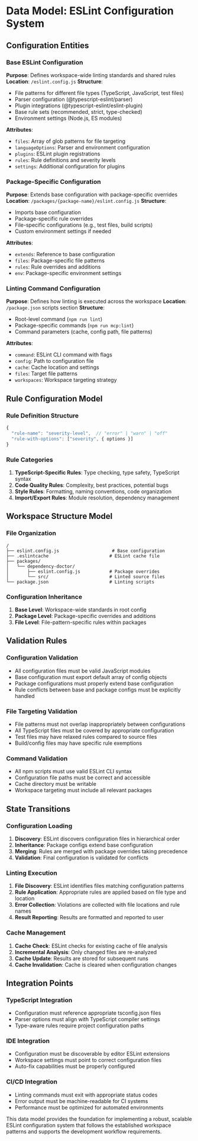 # Data Model: ESLint Configuration System

## Configuration Entities

### Base ESLint Configuration
**Purpose**: Defines workspace-wide linting standards and shared rules
**Location**: `/eslint.config.js`
**Structure**:
- File patterns for different file types (TypeScript, JavaScript, test files)
- Parser configuration (@typescript-eslint/parser)
- Plugin integrations (@typescript-eslint/eslint-plugin)
- Base rule sets (recommended, strict, type-checked)
- Environment settings (Node.js, ES modules)

**Attributes**:
- `files`: Array of glob patterns for file targeting
- `languageOptions`: Parser and environment configuration
- `plugins`: ESLint plugin registrations
- `rules`: Rule definitions and severity levels
- `settings`: Additional configuration for plugins

### Package-Specific Configuration
**Purpose**: Extends base configuration with package-specific overrides
**Location**: `/packages/{package-name}/eslint.config.js`
**Structure**:
- Imports base configuration
- Package-specific rule overrides
- File-specific configurations (e.g., test files, build scripts)
- Custom environment settings if needed

**Attributes**:
- `extends`: Reference to base configuration
- `files`: Package-specific file patterns
- `rules`: Rule overrides and additions
- `env`: Package-specific environment settings

### Linting Command Configuration
**Purpose**: Defines how linting is executed across the workspace
**Location**: `/package.json` scripts section
**Structure**:
- Root-level command (`npm run lint`)
- Package-specific commands (`npm run mcp:lint`)
- Command parameters (cache, config path, file patterns)

**Attributes**:
- `command`: ESLint CLI command with flags
- `config`: Path to configuration file
- `cache`: Cache location and settings
- `files`: Target file patterns
- `workspaces`: Workspace targeting strategy

## Rule Configuration Model

### Rule Definition Structure
```javascript
{
  "rule-name": "severity-level",  // "error" | "warn" | "off"
  "rule-with-options": ["severity", { options }]
}
```

### Rule Categories
1. **TypeScript-Specific Rules**: Type checking, type safety, TypeScript syntax
2. **Code Quality Rules**: Complexity, best practices, potential bugs
3. **Style Rules**: Formatting, naming conventions, code organization
4. **Import/Export Rules**: Module resolution, dependency management

## Workspace Structure Model

### File Organization
```
/
├── eslint.config.js                    # Base configuration
├── .eslintcache                       # ESLint cache file
├── packages/
│   └── dependency-doctor/
│       ├── eslint.config.js           # Package overrides
│       └── src/                       # Linted source files
└── package.json                       # Linting scripts
```

### Configuration Inheritance
1. **Base Level**: Workspace-wide standards in root config
2. **Package Level**: Package-specific overrides and additions
3. **File Level**: File-pattern-specific rules within packages

## Validation Rules

### Configuration Validation
- All configuration files must be valid JavaScript modules
- Base configuration must export default array of config objects
- Package configurations must properly extend base configuration
- Rule conflicts between base and package configs must be explicitly handled

### File Targeting Validation
- File patterns must not overlap inappropriately between configurations
- All TypeScript files must be covered by appropriate configuration
- Test files may have relaxed rules compared to source files
- Build/config files may have specific rule exemptions

### Command Validation
- All npm scripts must use valid ESLint CLI syntax
- Configuration file paths must be correct and accessible
- Cache directory must be writable
- Workspace targeting must include all relevant packages

## State Transitions

### Configuration Loading
1. **Discovery**: ESLint discovers configuration files in hierarchical order
2. **Inheritance**: Package configs extend base configuration
3. **Merging**: Rules are merged with package overrides taking precedence
4. **Validation**: Final configuration is validated for conflicts

### Linting Execution
1. **File Discovery**: ESLint identifies files matching configuration patterns
2. **Rule Application**: Appropriate rules are applied based on file type and location
3. **Error Collection**: Violations are collected with file locations and rule names
4. **Result Reporting**: Results are formatted and reported to user

### Cache Management
1. **Cache Check**: ESLint checks for existing cache of file analysis
2. **Incremental Analysis**: Only changed files are re-analyzed
3. **Cache Update**: Results are stored for subsequent runs
4. **Cache Invalidation**: Cache is cleared when configuration changes

## Integration Points

### TypeScript Integration
- Configuration must reference appropriate tsconfig.json files
- Parser options must align with TypeScript compiler settings
- Type-aware rules require project configuration paths

### IDE Integration
- Configuration must be discoverable by editor ESLint extensions
- Workspace settings must point to correct configuration files
- Auto-fix capabilities must be properly configured

### CI/CD Integration
- Linting commands must exit with appropriate status codes
- Error output must be machine-readable for CI systems
- Performance must be optimized for automated environments

This data model provides the foundation for implementing a robust, scalable ESLint configuration system that follows the established workspace patterns and supports the development workflow requirements.